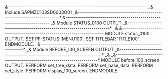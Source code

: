 _&---------------------------------------------------------------------_
_& Include SAPMZC103SD0003O01
_&---------------------------------------------------------------------\*
_&---------------------------------------------------------------------_
_& Module STATUS_0100 OUTPUT
_&---------------------------------------------------------------------\*
_&
_&---------------------------------------------------------------------_
MODULE status_0100 OUTPUT.
SET PF-STATUS 'MENU100'.
SET TITLEBAR 'TITLE100'.
ENDMODULE.
_&---------------------------------------------------------------------\*
_& Module BEFORE_100_SCREEN OUTPUT
_&---------------------------------------------------------------------\*
_&
_&---------------------------------------------------------------------\*
MODULE before_100_screen OUTPUT.
PERFORM set_tree_data.
PERFORM set_base_data.
PERFORM set_style.
PERFORM display_100_screen.
ENDMODULE.
